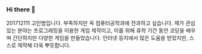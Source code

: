 ### Hi there 👋
201712111 고인범입니다. 부족하지만 꼭 컴퓨터공학과에 전과하고 싶습니다. 
제가 관심있는 분야는 프로그래밍을 이용한 게임 제작이고, 이를 위해 휴학 기간 동안 코딛을 배우며 간단하지만 다양한 게임을 만들었습니다. 인터넷 등지에서 많은 도움을 받았지만, 스스로 제작해 더욱 뿌듯합니다. 

<!--
**rhdlsqja/rhdlsqja** is a ✨ _special_ ✨ repository because its `README.md` (this file) appears on your GitHub profile.

Here are some ideas to get you started:

- 🔭 I’m currently working on ...
- 🌱 I’m currently learning ...
- 👯 I’m looking to collaborate on ...
- 🤔 I’m looking for help with ...
- 💬 Ask me about ...
- 📫 How to reach me: ...
- 😄 Pronouns: ...
- ⚡ Fun fact: ...
-->
